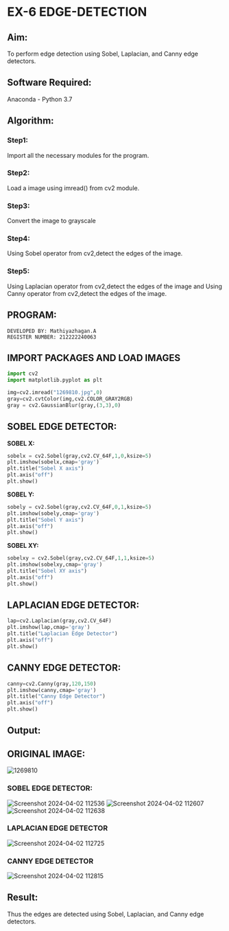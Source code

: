 # EX-6 EDGE-DETECTION
## Aim:
To perform edge detection using Sobel, Laplacian, and Canny edge detectors.

## Software Required:
Anaconda - Python 3.7

## Algorithm:
### Step1:
Import all the necessary modules for the program.
### Step2:
Load a image using imread() from cv2 module.
### Step3:
Convert the image to grayscale
### Step4:
Using Sobel operator from cv2,detect the edges of the image.
### Step5:
Using Laplacian operator from cv2,detect the edges of the image and Using Canny operator from cv2,detect the edges of the image.
## PROGRAM:
```
DEVELOPED BY: Mathiyazhagan.A
REGISTER NUMBER: 212222240063
```
## IMPORT PACKAGES AND LOAD IMAGES
  ```python
import cv2
import matplotlib.pyplot as plt

img=cv2.imread("1269810.jpg",0)
gray=cv2.cvtColor(img,cv2.COLOR_GRAY2RGB)
gray = cv2.GaussianBlur(gray,(3,3),0)
```
## SOBEL EDGE DETECTOR:
**SOBEL X:**
  ```python
  sobelx = cv2.Sobel(gray,cv2.CV_64F,1,0,ksize=5)
plt.imshow(sobelx,cmap='gray')
plt.title("Sobel X axis")
plt.axis("off")
plt.show()
```
**SOBEL Y:**
```python
sobely = cv2.Sobel(gray,cv2.CV_64F,0,1,ksize=5)
plt.imshow(sobely,cmap='gray')
plt.title("Sobel Y axis")
plt.axis("off")
plt.show()
```
**SOBEL XY:**
  ```python
  sobelxy = cv2.Sobel(gray,cv2.CV_64F,1,1,ksize=5)
plt.imshow(sobelxy,cmap='gray')
plt.title("Sobel XY axis")
plt.axis("off")
plt.show()
```
## LAPLACIAN EDGE DETECTOR:
```python
lap=cv2.Laplacian(gray,cv2.CV_64F)
plt.imshow(lap,cmap='gray')
plt.title("Laplacian Edge Detector")
plt.axis("off")
plt.show()
```
## CANNY EDGE DETECTOR:
```python
canny=cv2.Canny(gray,120,150)
plt.imshow(canny,cmap='gray')
plt.title("Canny Edge Detector")
plt.axis("off")
plt.show()
```
## Output:
## ORIGINAL IMAGE:
![1269810](https://github.com/Mathiofficial/EDGE-DETECTION/assets/118787327/85d1f6b4-5599-4c1b-822a-7b198cd07364)

### SOBEL EDGE DETECTOR:
![Screenshot 2024-04-02 112536](https://github.com/Mathiofficial/EDGE-DETECTION/assets/118787327/6cc6df38-6e5a-40a5-80fa-6764c669bea6)
![Screenshot 2024-04-02 112607](https://github.com/Mathiofficial/EDGE-DETECTION/assets/118787327/434388fb-f9c2-44b3-8138-0e8e6ea4d18b)
![Screenshot 2024-04-02 112638](https://github.com/Mathiofficial/EDGE-DETECTION/assets/118787327/ff2eda91-732d-48a2-957b-4d60b3b46422)


### LAPLACIAN EDGE DETECTOR
![Screenshot 2024-04-02 112725](https://github.com/Mathiofficial/EDGE-DETECTION/assets/118787327/298d8e19-a0e8-4afe-93b9-acb12c922f1b)
### CANNY EDGE DETECTOR
![Screenshot 2024-04-02 112815](https://github.com/Mathiofficial/EDGE-DETECTION/assets/118787327/4bc8adad-a5c9-41b5-ae49-34b07a3231e3)

## Result:
Thus the edges are detected using Sobel, Laplacian, and Canny edge detectors.
